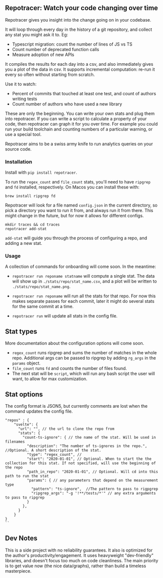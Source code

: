 ## Repotracer: Watch your code changing over time

Repotracer gives you insight into the change going on in your codebase.

It will loop through every day in the history of a git repository, and collect any stat you might ask it to. Eg:

- Typescript migration: count the number of lines of JS vs TS
- Count number of deprecated function calls
- Measure adoption of new APIs

It compiles the results for each day into a csv, and also immediately gives you a plot of the data in csv.
It supports incremental computation: re-run it every so often without starting from scratch.

Use it to watch:

- Percent of commits that touched at least one test, and count of authors writing tests
- Count number of authors who have used a new library

These are only the beginning. You can write your own stats and plug them into repotracer. If you can write a script to calculate a property of your code, then repotracer can graph it for you over time. For example you could run your build toolchain and counting numbers of a particular warning, or use a special tool.

Repotracer aims to be a swiss army knife to run analytics queries on your source code.

### Installation

Install with `pip install repotracer`.

To run the `regex_count` and `file_count` stats, you'll need to have `ripgrep` and `fd` installed, respectively. On Macos you can install these with:

```
brew install ripgrep fd
```

Repotracer will look for a file named `config.json` in the current directory, so pick a directory you want to run it from, and always run it from there. This might change in the future, but for now it allows for different configs.

```
mkdir traces && cd traces
repotracer add-stat
```

`add-stat` will guide you through the process of configuring a repo, and adding a new stat.

### Usage

A collection of commands for onboarding will come soon. In the meantime:

- `repotracer run reponame statname` will compute a single stat. The data will show up in `./stats/repo/stat_name.csv`, and a plot will be written to `./stats/repo/stat_name.png`.

- `repotracer run reponame` will run all the stats for that repo. For now this makes separate passes for each commit, later it might do several stats for the same commit at a time.

- `repotracer run` will update all stats in the config file.

## Stat types

More documentation about the configuration options will come soon.

- `regex_count` runs ripgrep and sums the number of matches in the whole repo. Additional args can be passed to ripgrep by adding `rg_args` in the `params` object.
- `file_count` runs `fd` and counts the number of files found.
- The next stat will be `script`, which will run any bash script the user will want, to allow for max customization.

## Stat options

The config format is JSON5, but currently comments are lost when the command updates the config file.

```
"repos" : {
    "svelte": {
      "url": "", // the url to clone the repo from
      "stats": {
        "count-ts-ignore": { // the name of the stat. Will be used in filenames
          "description": "The number of ts-ignores in the repo.", //Optional. A short description of the stat.
          "type": "regex_count", //
          "start": "2020-01-01", // Optional. When to start the the collection for this stat. If not specified, will use the beginning of the repo
          "path_in_repo": "2020-01-01", // Optional. Will cd into this path to run the stat
          "params": { // any parameters that depend on the measurement type
            "pattern": "ts-ignore",  //The pattern to pass to rigpgrep
            "ripgrep_args": "-g '!**/tests/*'" // any extra arguments to pass to ripgrep
          }
        },
      }
    }
}
``
```

## Dev Notes

This is a side project with no reliability guarantees. It also is optimized for the author's productivity/engagement. It uses heavyweight "dev-friendly" libraries, and doesn't focus too much on code cleanliness.
The main priority is to get value now (the nice data/graphs), rather than build a timeless masterpiece.
